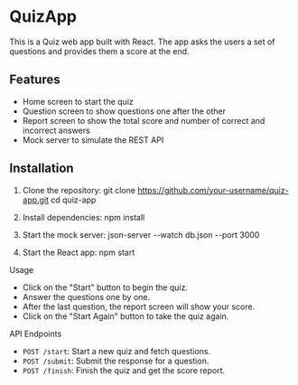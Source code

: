 # QuizApp

This is a Quiz web app built with React. The app asks the users a set of questions and provides them a score at the end.

## Features

- Home screen to start the quiz
- Question screen to show questions one after the other
- Report screen to show the total score and number of correct and incorrect answers
- Mock server to simulate the REST API


## Installation

1. Clone the repository:
git clone https://github.com/your-username/quiz-app.git
cd quiz-app


2. Install dependencies:
npm install

3. Start the mock server:
json-server --watch db.json --port 3000

4. Start the React app:
npm start


Usage

- Click on the "Start" button to begin the quiz.
- Answer the questions one by one.
- After the last question, the report screen will show your score.
- Click on the "Start Again" button to take the quiz again.

API Endpoints

- `POST /start`: Start a new quiz and fetch questions.
- `POST /submit`: Submit the response for a question.
- `POST /finish`: Finish the quiz and get the score report.
